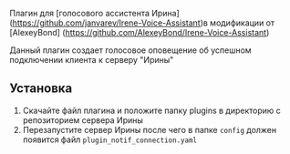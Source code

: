 Плагин для [голосового ассистента Ирина] (https://github.com/janvarev/Irene-Voice-Assistant)в модификации от [AlexeyBond] (https://github.com/AlexeyBond/Irene-Voice-Assistant)

Данный плагин создает голосовое оповещение об успешном подключении клиента к серверу "Ирины"

## Установка
1. Скачайте файл плагина и положите папку plugins в директорию с репозиторием сервера Ирины 
2. Перезапустите сервер Ирины после чего в папке `config` должен появится файл `plugin_notif_connection.yaml`


